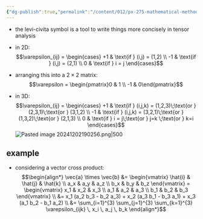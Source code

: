 ```yaml
---
{"dg-publish":true,"permalink":"/content/012/px-275-mathematical-methods/term-1/f-tensors-and-summation-conventions/px-275-f3-levi-civita-symbol/","noteIcon":"1","created":"2025-08-27T13:14:32.612+01:00","updated":"2024-12-02T19:14:05.000+00:00"}
---
```


- the levi-civita symbol is a tool to write things more concisely in tensor analysis

- in 2D:
$$\varepsilon_{ij} = \begin{cases}
+1 & \text{if } (i,j) = (1,2) \\
-1 & \text{if } (i,j) = (2,1) \\
0 & \text{if } i = j
\end{cases}$$
- arranging this into a $2\times2$ matrix:
$$\varepsilon = \begin{pmatrix}0 & 1 \\ -1 & 0\end{pmatrix}$$

- in 3D:
$$\varepsilon_{ij} = \begin{cases}
+1 & \text{if } (i,j,k) = (1,2,3)\;\text{or } (2,3,1)\;\text{or } (3,1,2) \\
-1 & \text{if } (i,j,k) = (3,2,1)\;\text{or } (1,3,2)\;\text{or } (2,1,3) \\
0 & \text{if } i = j\;\text{or } j=k \;\text{or }  k=i
\end{cases}$$
![Pasted image 20241202190256.png|500](/img/user/pics/Pasted%20image%2020241202190256.png)
## example
- considering a vector cross product:
$$\begin{align*}
\vec{a} \times \vec{b} &= 
\begin{vmatrix}
\hat{i} & \hat{j} & \hat{k} \\
a_x & a_y & a_z \\
b_x & b_y & b_z
\end{vmatrix} 
= \begin{vmatrix}
x_1 & x_2 & x_3 \\
a_1 & a_2 & a_3 \\
b_1 & b_2 & b_3
\end{vmatrix} \\
&= x_1 (a_2 b_3 - b_2 a_3) + x_2 (a_3 b_1 - b_3 a_1) + x_3 (a_1 b_2 - b_1 a_2)
\\
&= \sum_{i=1}^{3} \sum_{j=1}^{3} \sum_{k=1}^{3} \varepsilon_{ijk} \, x_i \, a_j \, b_k
\end{align*}$$